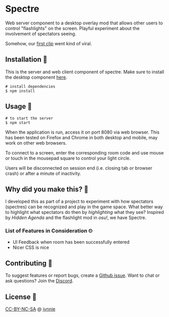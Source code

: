 # Spectre

Web server component to a desktop overlay mod that allows other users to control "flashlights" on the screen. Playful experiment about the involvement of spectators seeing.

Somehow, our [first clip](https://clips.twitch.tv/HomelyAssiduousQueleaSoonerLater) went kind of viral.

## Installation 🔨

This is the server and web client component of spectre. Make sure to install the desktop component [here](https://github.com/jynnie/spectre-app).
 
```
# install dependencies
$ npm install
```

## Usage 🔦

```
# to start the server
$ npm start
```

When the application is run, access it on port 8080 via web browser. This has been tested on Firefox and Chrome in both desktop and mobile, may work on other web browsers. 

To connect to a screen, enter the corresponding room code and use mouse or touch in the mousepad square to control your light circle.

Users will be disconnected on session end (i.e. closing tab or browser crash) or after a minute of inactivity.

## Why did you make this? 👀

I developed this as part of a project to experiment with how spectators (spectres) can be recognized and play in the game space. What better way to highlight what spectators do then by *highlighting* what they see? Inspired by _Hidden Agenda_ and the flashlight mod in _osu!_, we have Spectre.

### List of Features in Consideration ⏲

* UI Feedback when room has been successfully entered
* Nicer CSS is nice

## Contributing 🙌

To suggest features or report bugs, create a [Github issue](https://github.com/jynnie/spectre-app). Want to chat or ask questions? Join the [Discord](https://discord.com/invite/UwYRv3h).

## License 🔎
[CC-BY-NC-SA](https://creativecommons.org/licenses/by-nc-sa/4.0/) @ [jynnie](https://github.com/jynnie)
